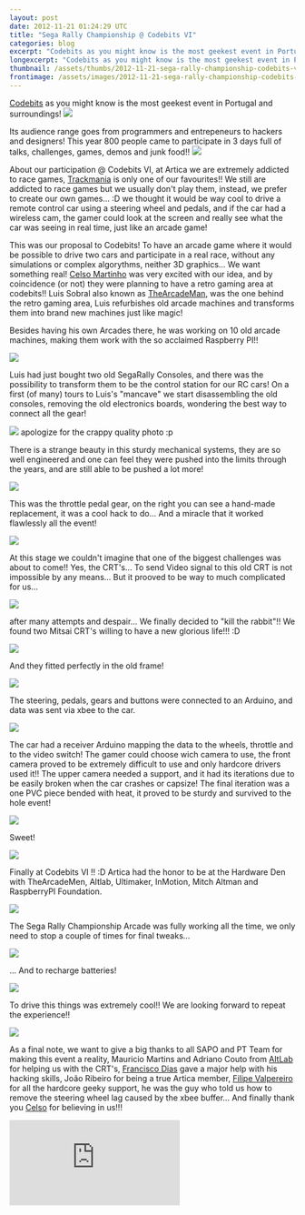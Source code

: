 ```yaml
---
layout: post
date: 2012-11-21 01:24:29 UTC
title: "Sega Rally Championship @ Codebits VI"
categories: blog
excerpt: "Codebits as you might know is the most geekest event in Portugal and surroundings!"
longexcerpt: "Codebits as you might know is the most geekest event in Portugal and surroundings!Its audience range goes from programmers and entrepeneurs to hackers and designers! This year 800 people came to participate in 3 days full of talks, challenges, games, demos and junk food!!"
thumbnail: /assets/thumbs/2012-11-21-sega-rally-championship-codebits-vi-1.jpeg
frontimage: /assets/images/2012-11-21-sega-rally-championship-codebits-vi-1.jpeg
---
```


<a href="http://codebits.eu">Codebits</a> as you might know is the most geekest event in Portugal and surroundings!
![](/assets/images/2012-11-21-sega-rally-championship-codebits-vi-1.jpeg)

Its audience range goes from programmers and entrepeneurs to hackers and designers! This year 800 people came to participate in 3 days full of talks, challenges, games, demos and junk food!!
![](/assets/images/2012-11-21-sega-rally-championship-codebits-vi-2.jpg)

About our participation @ Codebits VI, at Artica we are extremely addicted to race games, <a href="http://www.trackmania.com/">Trackmania</a> is only one of our favourites!! We still are addicted to race games but we usually don't play them, instead, we prefer to create our own games... :D we thought it would be way cool to drive a remote control car using a steering wheel and pedals, and if the car had a wireless cam, the gamer could look at the screen and really see what the car was seeing in real time, just like an arcade game! 

This was our proposal to Codebits! To have an arcade game where it would be possible to drive two cars and participate in a real race, without any simulations or complex algorythms, neither 3D graphics... We want something real! <a href="http://arrifana.org/blog">Celso Martinho</a> was very excited with our idea, and by coincidence (or not) they were planning to have a retro gaming area at codebits!! Luis Sobral also known as <a href="http://thearcademan.net">TheArcadeMan</a>, was the one behind the retro gaming area, Luis refurbishes old arcade machines and transforms them into brand new machines just like magic!

Besides having his own Arcades there, he was working on 10 old arcade machines, making them work with the so acclaimed Raspberry PI!! 

![](/assets/images/2012-11-21-sega-rally-championship-codebits-vi-3.jpg)

Luis had just bought two old SegaRally Consoles, and there was the possibility to transform them to be the control station for our RC cars! On a first (of many) tours to Luis's "mancave" we start disassembling the old consoles, removing the old electronics boards, wondering the best way to connect all the gear!

<a title="Sega Rally Championship by guibot, on Flickr" href="http://www.flickr.com/photos/guibot/8203506197/">![](/assets/images/2012-11-21-sega-rally-championship-codebits-vi-4.jpg)</a>
apologize for the crappy quality photo :p

There is a strange beauty in this sturdy mechanical systems, they are so well engineered and one can feel they were pushed into the limits through the years, and are still able to be pushed a lot more!

<a title="IMG_3247 by guibot, on Flickr" href="http://www.flickr.com/photos/guibot/8204725198/">![](/assets/images/2012-11-21-sega-rally-championship-codebits-vi-5.jpg)</a>

This was the throttle pedal gear, on the right you can see a hand-made replacement, it was a cool hack to do... And a miracle that it worked flawlessly all the event!

<a title="Sega Rally Championship by guibot, on Flickr" href="http://www.flickr.com/photos/guibot/8203489723/">![](/assets/images/2012-11-21-sega-rally-championship-codebits-vi-6.jpg)</a>

At this stage we couldn't imagine that one of the biggest challenges was about to come!! Yes, the CRT's... To send Video signal to this old CRT is not impossible by any means... But it prooved to be way to much complicated for us...

<a title="Sega Rally Championship by guibot, on Flickr" href="http://www.flickr.com/photos/guibot/8204569528/">![](/assets/images/2012-11-21-sega-rally-championship-codebits-vi-7.jpg)</a>

after many attempts and despair... We finally decided to "kill the rabbit"!! We found two Mitsai CRT's willing to have a new glorious life!!! :D

<a title="Sega Rally Championship by guibot, on Flickr" href="http://www.flickr.com/photos/guibot/8203479599/">![](/assets/images/2012-11-21-sega-rally-championship-codebits-vi-8.jpg)</a>

And they fitted perfectly in the old frame!

<a title="Sega Rally Championship by guibot, on Flickr" href="http://www.flickr.com/photos/guibot/8204560218/">![](/assets/images/2012-11-21-sega-rally-championship-codebits-vi-9.jpg)</a>

The steering, pedals, gears and buttons were connected to an Arduino, and data was sent via xbee to the car.

<a title="Sega Rally Championship by guibot, on Flickr" href="http://www.flickr.com/photos/guibot/8204573446/">![](/assets/images/2012-11-21-sega-rally-championship-codebits-vi-10.jpg)</a>

The car had a receiver Arduino mapping the data to the wheels, throttle and to the video switch! The gamer could choose wich camera to use, the front camera proved to be extremely difficult to use and only hardcore drivers used it!! The upper camera needed a support, and it had its iterations due to be easily broken when the car crashes or capsize! The final iteration was a one PVC piece bended with heat, it proved to be sturdy and survived to the hole event!

<a title="Sega Rally Championship by guibot, on Flickr" href="http://www.flickr.com/photos/guibot/8204561462/">![](/assets/images/2012-11-21-sega-rally-championship-codebits-vi-11.jpg)</a>

Sweet!

<a title="IMG_3734_ by guibot, on Flickr" href="http://www.flickr.com/photos/guibot/8203661765/">![](/assets/images/2012-11-21-sega-rally-championship-codebits-vi-12.jpg)</a>

Finally at Codebits VI !! :D Artica had the honor to be at the Hardware Den with TheArcadeMen, Altlab, Ultimaker, InMotion, Mitch Altman and RaspberryPI Foundation.

![](/assets/images/2012-11-21-sega-rally-championship-codebits-vi-13.jpg)

The Sega Rally Championship Arcade was fully working all the time, we only need to stop a couple of times for final tweaks...

<a title="Sega Rally Championship by guibot, on Flickr" href="http://www.flickr.com/photos/guibot/8203462135/">![](/assets/images/2012-11-21-sega-rally-championship-codebits-vi-14.jpg)</a>

... And to recharge batteries!

<a title="Sega Rally Championship by guibot, on Flickr" href="http://www.flickr.com/photos/guibot/8203473237/">![](/assets/images/2012-11-21-sega-rally-championship-codebits-vi-15.jpg)</a>

To drive this things was extremely cool!! We are looking forward to repeat the experience!!

<a title="Sega Rally Championship by guibot, on Flickr" href="http://www.flickr.com/photos/guibot/8203460979/">![](/assets/images/2012-11-21-sega-rally-championship-codebits-vi-16.jpg)</a>

As a final note, we want to give a big thanks to all SAPO and PT Team for making this event a reality, Mauricio Martins and Adriano Couto from <a href="http://altlab.org">AltLab</a> for helping us with the CRT's, <a href="http://franciscodias.net">Francisco Dias</a> gave a major help with his hacking skills, João Ribeiro for being a true Artica member, <a href="http://inmotion.pt">Filipe Valpereiro</a> for all the hardcore geeky support, he was the guy who told us how to remove the steering wheel lag caused by the xbee buffer... And finally thank you <a href="http://arrifana.org/blog/">Celso</a> for believing in us!!! 

<div class="video-container"><iframe src="http://www.youtube.com/embed/g0JQ2x5ZVJE" frameborder="0" allowfullscreen></iframe></div>
